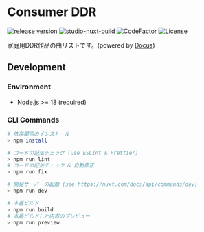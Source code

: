 # Consumer DDR

[![release version](https://img.shields.io/github/v/release/ddradar/csddr "release version")](https://github.com/ddradar/csddr/releases)
[![studio-nuxt-build](https://github.com/ddradar/csddr/actions/workflows/studio.yml/badge.svg)](https://github.com/ddradar/csddr/actions/workflows/studio.yml)
[![CodeFactor](https://www.codefactor.io/repository/github/ddradar/csddr/badge)](https://www.codefactor.io/repository/github/ddradar/csddr)
[![License](https://img.shields.io/github/license/ddradar/csddr)](LICENSE)

家庭用DDR作品の曲リストです。(powered by [Docus](https://docus.dev))

## Development

### Environment
- Node.js >= 18 (required)

### CLI Commands

```bash
# 依存関係のインストール
> npm install

# コードの記法チェック (use ESLint & Prettier)
> npm run lint
# コードの記法チェック & 自動修正
> npm run fix

# 開発サーバーの起動 (see https://nuxt.com/docs/api/commands/dev)
> npm run dev

# 本番ビルド
> npm run build
# 本番ビルドした内容のプレビュー
> npm run preview
```
